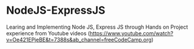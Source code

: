 # NodeJS-ExpressJS
Learing and Implementing Node JS, Express JS through Hands on Project experience from Youtube videos (https://www.youtube.com/watch?v=Oe421EPjeBE&t=7388s&ab_channel=freeCodeCamp.org)

